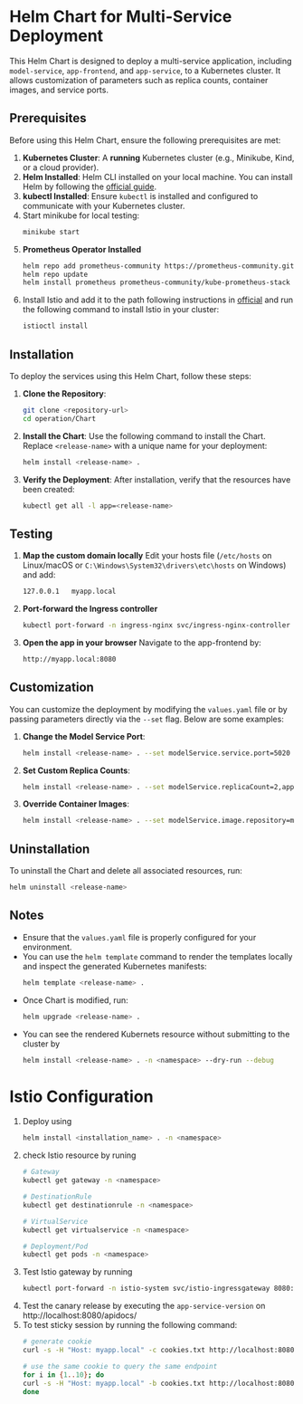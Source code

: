 # Helm Chart for Multi-Service Deployment

This Helm Chart is designed to deploy a multi-service application, including `model-service`, `app-frontend`, and `app-service`, to a Kubernetes cluster. It allows customization of parameters such as replica counts, container images, and service ports.

## Prerequisites

Before using this Helm Chart, ensure the following prerequisites are met:

1. **Kubernetes Cluster**: A **running** Kubernetes cluster (e.g., Minikube, Kind, or a cloud provider).
2. **Helm Installed**: Helm CLI installed on your local machine. You can install Helm by following the [official guide](https://helm.sh/docs/intro/install/).
3. **kubectl Installed**: Ensure `kubectl` is installed and configured to communicate with your Kubernetes cluster.
4. Start minikube for local testing:
   ```bash
   minikube start
   ```
5. **Prometheus Operator Installed**
   ```bash
   helm repo add prometheus-community https://prometheus-community.github.io/helm-charts
   helm repo update
   helm install prometheus prometheus-community/kube-prometheus-stack
   ```
6. Install Istio and add it to the path following instructions in [official](https://istio.io/latest/docs/setup/install/istioctl/) and run the following command to install Istio in your cluster:
   ```bash
   istioctl install
   ```

## Installation

To deploy the services using this Helm Chart, follow these steps:

1. **Clone the Repository**:
   ```bash
   git clone <repository-url>
   cd operation/Chart
   ```

2. **Install the Chart**:
   Use the following command to install the Chart. Replace `<release-name>` with a unique name for your deployment:
   ```bash
   helm install <release-name> .
   ```

3. **Verify the Deployment**:
   After installation, verify that the resources have been created:
   ```bash
   kubectl get all -l app=<release-name>
   ```
## Testing

1. **Map the custom domain locally**
   Edit your hosts file (`/etc/hosts` on Linux/macOS or `C:\Windows\System32\drivers\etc\hosts` on Windows) and add:
   ```bash
   127.0.0.1   myapp.local
   ```

2. **Port-forward the Ingress controller**
   ```bash
   kubectl port-forward -n ingress-nginx svc/ingress-nginx-controller 8080:80
   ```

3. **Open the app in your browser**
   Navigate to the app-frontend by:
   ```bash
   http://myapp.local:8080
   ```
## Customization

You can customize the deployment by modifying the `values.yaml` file or by passing parameters directly via the `--set` flag. Below are some examples:

1. **Change the Model Service Port**:
   ```bash
   helm install <release-name> . --set modelService.service.port=5020
   ```

2. **Set Custom Replica Counts**:
   ```bash
   helm install <release-name> . --set modelService.replicaCount=2,appFrontend.replicaCount=3
   ```

3. **Override Container Images**:
   ```bash
   helm install <release-name> . --set modelService.image.repository=my-custom-image,modelService.image.tag=v1.0.0
   ```

## Uninstallation

To uninstall the Chart and delete all associated resources, run:
```bash
helm uninstall <release-name>
```

## Notes

- Ensure that the `values.yaml` file is properly configured for your environment.
- You can use the `helm template` command to render the templates locally and inspect the generated Kubernetes manifests:
  ```bash
  helm template <release-name> .
  ```
- Once Chart is modified, run:
  ```bash
  helm upgrade <release-name> .
  ```
- You can see the rendered Kubernets resource without submitting to the cluster by
  ```bash
  helm install <release-name> . -n <namespace> --dry-run --debug
  ```

# Istio Configuration

1. Deploy using
   ```bash
   helm install <installation_name> . -n <namespace>
   ```
2. check Istio resource by runing
   ```bash
   # Gateway
   kubectl get gateway -n <namespace>

   # DestinationRule
   kubectl get destinationrule -n <namespace>

   # VirtualService
   kubectl get virtualservice -n <namespace>

   # Deployment/Pod
   kubectl get pods -n <namespace>
   ```
3. Test Istio gateway by running
   ```bash
   kubectl port-forward -n istio-system svc/istio-ingressgateway 8080:80
   ```
4. Test the canary release by executing the `app-service-version` on http://localhost:8080/apidocs/
5. To test sticky session by running the following command:
   ```bash
   # generate cookie
   curl -s -H "Host: myapp.local" -c cookies.txt http://localhost:8080/ > /dev/null

   # use the same cookie to query the same endpoint
   for i in {1..10}; do
   curl -s -H "Host: myapp.local" -b cookies.txt http://localhost:8080/api/whoami | jq -r '.podName, ."app-service-version"'
   done
   ```